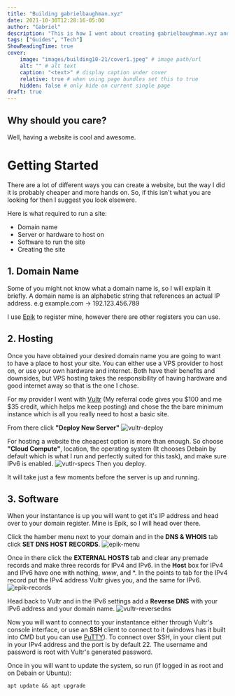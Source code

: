 ```yaml
---
title: "Building gabrielbaughman.xyz"
date: 2021-10-30T12:28:16-05:00
author: "Gabriel"
description: "This is how I went about creating gabrielbaughman.xyz and how you can do the same."
tags: ["Guides", "Tech"]
ShowReadingTime: true
cover:
    image: "images/building10-21/cover1.jpeg" # image path/url
    alt: "" # alt text
    caption: "<text>" # display caption under cover
    relative: true # when using page bundles set this to true
    hidden: false # only hide on current single page
draft: true
---
```

## Why should you care?
Well, having a website is cool and awesome.

# Getting Started
There are a lot of different ways you can create a website, but the way I did it is probably cheaper and more hands on. So, if this isn't what you are looking for then I suggest you look elsewere.

Here is what required to run a site: 
* Domain name
* Server or hardware to host on
* Software to run the site
* Creating the site

## 1. Domain Name
Some of you might not know what a domain name is, so I will explain it briefly.
A domain name is an alphabetic string that references an actual IP address. e.g example.com -> 192.123.456.789

I use [Epik](https://www.epik.com) to register mine, however there are other registers you can use.

## 2. Hosting
Once you have obtained your desired domain name you are going to want to have a place to host your site.
You can either use a VPS provider to host on, or use your own hardware and internet. Both have their benefits and downsides, but VPS hosting takes the responsibility of having hardware and good internet away so that is the one I chose. 

For my provider I went with [Vultr](https://www.vultr.com/?ref=8966022-8H) (My referral code gives you $100 and me $35 credit, which helps me keep posting) and chose the the bare minimum instance which is all you really need to host a basic site.

From there click **"Deploy New Server"**
 ![vultr-deploy](../images/VultrDeploy.png)
 
For hosting a website the cheapest option is more than enough. So choose **"Cloud Compute"**, location, the operating system (It chooses Debain by default which is what I run and perfectly suited for this task), and make sure IPv6 is enabled.
![vutlr-specs](../images/vultr-specs.png)
Then you deploy.

It will take just a few moments before the server is up and running.

## 3. Software
When your instantance is up you will want to get it's IP address and head over to your domain register. Mine is Epik, so I will head over there.

Click the hamber menu next to your domain and in the **DNS & WHOIS** tab click **SET DNS HOST RECORDS**.
![epik-menu](../images/epik-menu.png)

Once in there click the **EXTERNAL HOSTS** tab and clear any premade records and make three records for IPv4 and IPv6. in the **Host** box for IPv4 and IPv6 have one with nothing, *www*, and *. In the points to tab for the IPv4 record put the IPv4 address Vultr gives you, and the same for IPv6.
![epik-records](../images/epik-records.png)

Head back to Vultr and in the IPv6 settings add a **Reverse DNS** with your IPv6 address and your domain name.
![vultr-reversedns](../images/vultr-reversedns.png)

Now you will want to connect to your instantance either through Vultr's console interface, or use an **SSH** client to connect to it (windows has it built into CMD but you can use [PuTTY](https://www.chiark.greenend.org.uk/~sgtatham/putty/latest.html)). To connect over SSH, in your client put in your IPv4 address and the port is by default 22. The username and password is root with Vultr's generated password.

Once in you will want to update the system, so run (if logged in as root and on Debain or Ubuntu):

`apt update && apt upgrade`

